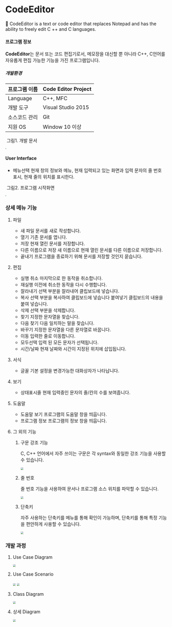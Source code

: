 # CodeEditor
📝 CodeEditor is a text or code editor that replaces Notepad and has the ability to freely edit C ++ and C languages.

#### 프로그램 정보

**CodeEditor**는 문서 또는 코드 편집기로서, 메모장을 대신할 뿐 아니라 C++, C언어를 자유롭게 편집 가능한 기능을 가진 프로그램입니다.

##### 개발환경

| 프로그램 이름 | Code Editor Project |
| ------------- | ------------------- |
| Language      | C++, MFC            |
| 개발 도구     | Visual Studio 2015  |
| 소스코드 관리 | Git                 |
| 지원 OS       | Window 10 이상      |

​	그림1. 개발 문서

<img src="https://tva1.sinaimg.cn/large/008vOhrAgy1hd50eg20pfj30o30t4dje.jpg" style="zoom:20%;">

#### User Interface

- 메뉴선택 현재 창의 정보와 메뉴, 현재 입력되고 있는 화면과 입력 문자의 줄 번호 표시, 현재 줄의 위치를 표시한다.



​	그림2. 프로그램 시작화면

<img src="https://tva1.sinaimg.cn/large/008vOhrAgy1hd4zzcu8r6j30pm0r2myf.jpg" style="zoom:20%;">



### 상세 메뉴 기능 

1. 파일

   - 새 파일 문서를 새로 작성합니다.
   -  열기 기존 문서를 엽니다.
   - 저장 현재 열린 문서를 저장합니다.
   - 다른 이름으로 저장 새 이름으로 현재 열린 문서를 다른 이름으로 저장합니다. 
   - 끝내기 프로그램을 종료하기 위해 문서를 저장할 것인지 묻습니다.

   

2. 편집

   - 실행 취소 마지막으로 한 동작을 취소합니다.
   - 재실행 이전에 취소한 동작을 다시 수행합니다.
   - 잘라내기 선택 부분을 잘라내어 클립보드에 넣습니다. 
   - 복사 선택 부분을 복사하여 클립보드에 넣습니다 붙여넣기 클립보드의 내용을 붙여 넣습니다.
   - 삭제 선택 부분을 삭제합니다.
   - 찾기 지정한 문자열을 찾습니다.
   - 다음 찾기 다음 일치하는 말을 찾습니다.
   - 바꾸기 지정한 문자열을 다른 문자열로 바꿉니다.
   - 이동 입력한 줄로 이동합니다.
   - 모두선택 입력 된 모든 문자가 선택됩니다.
   - 시간/날짜 현재 날짜와 시간이 지정된 위치에 삽입됩니다.

3. 서식

   - 글꼴 기본 설정을 변경가능한 대화상자가 나타납니다.

4. 보기

   - 상태표시줄 현재 입력중인 문자의 줄/칸의 수를 보여줍니다.

5. 도움말

   - 도움말 보기 프로그램의 도움말 창을 띄웁니다.
   - 프로그램 정보 프로그램의 정보 창을 띄웁니다.

6. 그 외의 기능

   1. 구문 강조 기능

      C, C++ 언어에서 자주 쓰이는 구문은 각 syntax와 동일한 강조 기능을 사용할 수 있습니다.

      <img src="https://tva1.sinaimg.cn/large/008vOhrAgy1hd5087p2lmj30su0nudjv.jpg" style="zoom:50%;">

   2. 줄 번호

      줄 번호 기능을 사용하여 문서나 프로그램 소스 위치를 파악할 수 있습니다.

      <img src="https://tva1.sinaimg.cn/large/008vOhrAgy1hd5089ztlxj31hq0os7b5.jpg" style="zoom:50%;">

   3. 단축키

      자주 사용하는 단축키를 메뉴를 통해 확인이 가능하며, 단축키를 통해 특정 기능을 편안하게 사용할 수 있습니다.

      <img src="https://tva1.sinaimg.cn/large/008vOhrAgy1hd508caisvj31wk0m4aei.jpg" style="zoom:50%;">

      

### 개발 과정

1. Use Case Diagram

   <img src="https://tva1.sinaimg.cn/large/008vOhrAgy1hd50mntzmrj316s0twwhw.jpg" style="zoom:50%;">

2. Use Case Scenario

   <img src="https://tva1.sinaimg.cn/large/008vOhrAgy1hd50n4yt9fj316s0twwhw.jpg" style="zoom:50%;">

   <img src="https://tva1.sinaimg.cn/large/008vOhrAgy1hd50n0nmlnj31sc0u0dlp.jpg" style="zoom:50%;">

3. Class Diagram

   <img src="https://tva1.sinaimg.cn/large/008vOhrAgy1hd50mk3c7hj30r40y60ww.jpg" style="zoom:50%;">

4. 상세 Diagram

   <img src="https://tva1.sinaimg.cn/large/008vOhrAgy1hd50n2xqjzj31sg0twdnf.jpg" style="zoom:50%;">
